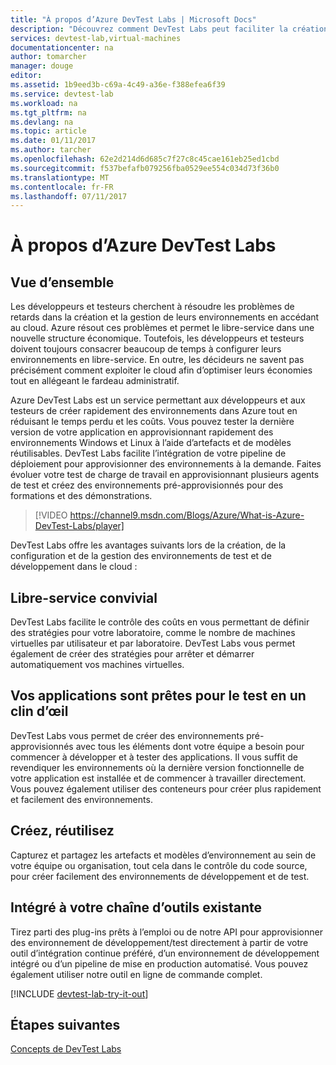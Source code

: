 ```yaml
---
title: "À propos d’Azure DevTest Labs | Microsoft Docs"
description: "Découvrez comment DevTest Labs peut faciliter la création, la gestion et la surveillance des machines virtuelles Azure"
services: devtest-lab,virtual-machines
documentationcenter: na
author: tomarcher
manager: douge
editor: 
ms.assetid: 1b9eed3b-c69a-4c49-a36e-f388efea6f39
ms.service: devtest-lab
ms.workload: na
ms.tgt_pltfrm: na
ms.devlang: na
ms.topic: article
ms.date: 01/11/2017
ms.author: tarcher
ms.openlocfilehash: 62e2d214d6d685c7f27c8c45cae161eb25ed1cbd
ms.sourcegitcommit: f537befafb079256fba0529ee554c034d73f36b0
ms.translationtype: MT
ms.contentlocale: fr-FR
ms.lasthandoff: 07/11/2017
---
```

# <a name="about-azure-devtest-labs"></a>À propos d’Azure DevTest Labs
## <a name="overview"></a>Vue d’ensemble
Les développeurs et testeurs cherchent à résoudre les problèmes de retards dans la création et la gestion de leurs environnements en accédant au cloud.  Azure résout ces problèmes et permet le libre-service dans une nouvelle structure économique.  Toutefois, les développeurs et testeurs doivent toujours consacrer beaucoup de temps à configurer leurs environnements en libre-service. En outre, les décideurs ne savent pas précisément comment exploiter le cloud afin d’optimiser leurs économies tout en allégeant le fardeau administratif.

Azure DevTest Labs est un service permettant aux développeurs et aux testeurs de créer rapidement des environnements dans Azure tout en réduisant le temps perdu et les coûts. Vous pouvez tester la dernière version de votre application en approvisionnant rapidement des environnements Windows et Linux à l’aide d’artefacts et de modèles réutilisables. DevTest Labs facilite l’intégration de votre pipeline de déploiement pour approvisionner des environnements à la demande. Faites évoluer votre test de charge de travail en approvisionnant plusieurs agents de test et créez des environnements pré-approvisionnés pour des formations et des démonstrations.

> [!VIDEO https://channel9.msdn.com/Blogs/Azure/What-is-Azure-DevTest-Labs/player]
> 
> 

DevTest Labs offre les avantages suivants lors de la création, de la configuration et de la gestion des environnements de test et de développement dans le cloud :

## <a name="worry-free-self-service"></a>Libre-service convivial
DevTest Labs facilite le contrôle des coûts en vous permettant de définir des stratégies pour votre laboratoire, comme le nombre de machines virtuelles par utilisateur et par laboratoire. DevTest Labs vous permet également de créer des stratégies pour arrêter et démarrer automatiquement vos machines virtuelles.

## <a name="quickly-get-to-ready-to-test"></a>Vos applications sont prêtes pour le test en un clin d’œil
DevTest Labs vous permet de créer des environnements pré-approvisionnés avec tous les éléments dont votre équipe a besoin pour commencer à développer et à tester des applications. Il vous suffit de revendiquer les environnements où la dernière version fonctionnelle de votre application est installée et de commencer à travailler directement. Vous pouvez également utiliser des conteneurs pour créer plus rapidement et facilement des environnements.

## <a name="create-once-use-everywhere"></a>Créez, réutilisez
Capturez et partagez les artefacts et modèles d’environnement au sein de votre équipe ou organisation, tout cela dans le contrôle du code source, pour créer facilement des environnements de développement et de test.

## <a name="integrates-with-your-existing-toolchain"></a>Intégré à votre chaîne d’outils existante
Tirez parti des plug-ins prêts à l’emploi ou de notre API pour approvisionner des environnement de développement/test directement à partir de votre outil d’intégration continue préféré, d’un environnement de développement intégré ou d’un pipeline de mise en production automatisé. Vous pouvez également utiliser notre outil en ligne de commande complet.


[!INCLUDE [devtest-lab-try-it-out](../../includes/devtest-lab-try-it-out.md)]

## <a name="next-steps"></a>Étapes suivantes
[Concepts de DevTest Labs](devtest-lab-concepts.md)

